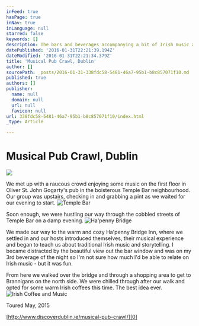 ```yaml
---
inFeed: true
hasPage: true
inNav: true
inLanguage: null
starred: false
keywords: []
description: The bars and beverages accompanying a bit of Irish music and stories.
datePublished: '2016-01-31T22:21:39.194Z'
dateModified: '2016-01-31T22:21:34.379Z'
title: 'Musical Pub Crawl, Dublin'
author: []
sourcePath: _posts/2016-01-31-338fdc58-5481-46a7-95b1-b8c857071f10.md
published: true
authors: []
publisher:
  name: null
  domain: null
  url: null
  favicon: null
url: 338fdc58-5481-46a7-95b1-b8c857071f10/index.html
_type: Article

---
```

# Musical Pub Crawl, Dublin
![](https://the-grid-user-content.s3-us-west-2.amazonaws.com/64c0a1cb-edd3-44a4-89b6-75b6cb207e06.jpg)

We met up with a raucous crowd enjoying some music on the first floor in Oliver St. John Gogarty's pub in the boisterous Temple Bar neighbourhood.  Our group was upstairs, checking in and grabbing a pint as we waited for our evening to  start.
![Temple Bar](https://the-grid-user-content.s3-us-west-2.amazonaws.com/bd85bfe7-78f2-4983-b549-434d1dba7107.jpg)

Soon enough, we were hustling our way through the cobbled streets of Temple Bar on a damp evening.
![Ha'penny Bridge](https://the-grid-user-content.s3-us-west-2.amazonaws.com/d758aee3-0bc7-48fc-b681-19f12612fa63.jpg)

We made our way to the warm and cozy Ha'penny Bridge Inn, where we settled in and our hosts introduced themselves, their musical experience and began to teach us about traditional Irish music and storytelling. I became distracted by the beautiful view out the bar window and was on my 3rd beverage of the night so I'm not sure how much I'd be able to relate on Irish music - but it was fun.

From here we walked over the bridge and through a shopping area to get to Brannigans on the north side.  We were chilled through after our walk and opted for some warm Irish coffees this time.  The best idea ever.
![Irish Coffee and Music](https://s3-us-west-2.amazonaws.com/the-grid-img/p/d9b9eacf5e59b6a6728a93f556a97994b260caac.jpg)

Toured May, 2015

[http://www.discoverdublin.ie/musical-pub-crawl/][0]

[0]: http://www.discoverdublin.ie/musical-pub-crawl/